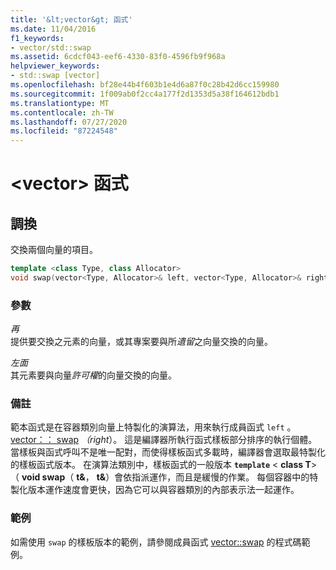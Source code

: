 ```yaml
---
title: '&lt;vector&gt; 函式'
ms.date: 11/04/2016
f1_keywords:
- vector/std::swap
ms.assetid: 6cdcf043-eef6-4330-83f0-4596fb9f968a
helpviewer_keywords:
- std::swap [vector]
ms.openlocfilehash: bf28e44b4f603b1e4d6a87f0c28b42d6cc159980
ms.sourcegitcommit: 1f009ab0f2cc4a177f2d1353d5a38f164612bdb1
ms.translationtype: MT
ms.contentlocale: zh-TW
ms.lasthandoff: 07/27/2020
ms.locfileid: "87224548"
---
```

# <a name="ltvectorgt-functions"></a>&lt;vector&gt; 函式

## <a name="swap"></a><a name="swap"></a>調換

交換兩個向量的項目。

```cpp
template <class Type, class Allocator>
void swap(vector<Type, Allocator>& left, vector<Type, Allocator>& right);
```

### <a name="parameters"></a>參數

*再*\
提供要交換之元素的向量，或其專案要與所*遺留*之向量交換的向量。

*左面*\
其元素要與向量*許可權*的向量交換的向量。

### <a name="remarks"></a>備註

範本函式是在容器類別向量上特製化的演算法，用來執行成員函式 `left` 。 [vector：： swap](../standard-library/vector-class.md) *（right*）。 這是編譯器所執行函式樣板部分排序的執行個體。 當樣板與函式呼叫不是唯一配對，而使得樣板函式多載時，編譯器會選取最特製化的樣板函式版本。 在演算法類別中，樣板函式的一般版本 **`template`** \< **class T**> （ **void swap**（ **t&**， **t&**）會依指派運作，而且是緩慢的作業。 每個容器中的特製化版本運作速度會更快，因為它可以與容器類別的內部表示法一起運作。

### <a name="example"></a>範例

如需使用 `swap` 的樣板版本的範例，請參閱成員函式 [vector::swap](../standard-library/vector-class.md) 的程式碼範例。
